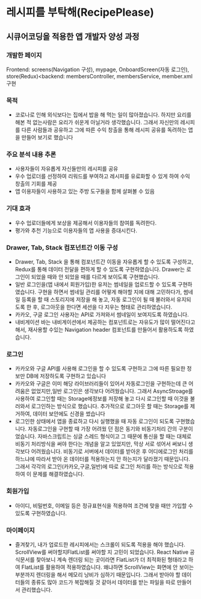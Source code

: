 # 레시피를 부탁해(RecipePlease)

## 시큐어코딩을 적용한 앱 개발자 양성 과정

### 개발한 페이지
Frontend: screens(Navigation 구성), mypage, OnboardScreen(자동 로그인), store(Redux)<backend: membersController, membersService, member.xml 구현

### 목적
  -	코로나로 인해 외식보다는 집에서 밥을 해 먹는 일이 많아졌습니다. 하지만 요리를 해본 적 없는사람은 요리가 쉬운게 아닐거라 생각했습니다. 그래서 자신만의 레시피를 다른 사람들과 공유하고 그에 따른 수익 창출을 통해 레시피 공유를 독려하는 앱을 만들어 보기로 했습니다

### 주요 분석 내용 추론
  -	사용자들이 자유롭게 자신들만의 레시피를 공유
  -	우수 업로더를 선정하여 리워드를 부여하고 레시피를 유료화할 수 있게 하여 수익 창출의 기회를 제공
  -	앱 이용자들이 사용하고 있는 주방 도구들을 함께 살펴볼 수 있음
 
### 기대 효과
  -	우수 업로더들에게 보상을 제공해서 이용자들의 참여를 독려한다.
  -	평가와 추천 기능으로 이용자들의 앱 사용을 증대시킨다.



### Drawer, Tab, Stack 컴포넌트간 이동 구성
-	Drawer, Tab, Stack 을 통해 컴포넌트간 이동을 자유롭게 할 수 있도록 구성하고, Redux를 통해 데이터 전달을 편하게 할 수 있도록 구현하였습니다. Drawer는 로그인이 되었을 때와 안 되었을 때를 다르게 보이도록 구현했습니다.
-	일반 로그인을(앱 내에서 회원가입)한 유저는 썸네일을 업로드할 수 있도록 구현하였습니다. 구현을 하면서 썸네일 관리를 어떻게 해야할 지에 대해 고민하다가, 썸네일 등록을 할 때 스토리지에 저장을 해 놓고, 자동 로그인이 될 때 불러와서 유지되도록 한 후, 로그아웃을 한다면 세션을 다 지우는 형태로 관리하였습니다.
-	카카오, 구글 로그인 사용자는 API로 가져와서 썸네일이 보여지도록 하였습니다.
-	내비게이션 바는 내비게이션에서 제공하는 컴포넌트로는 자유도가 많이 떨어진다고 해서, 재사용할 수있는 Navigation header 컴포넌트를 만들어서 활용하도록 하였습니다.

### 로그인
-	카카오와 구글 API를 사용해 로그인을 할 수 있도록 구현하고 그에 따른 필요한 정보만 DB에 저장하도록 구현하고 있습니다
-	카카오와 구글은 이미 해당 라이브러리들이 있어서 자동로그인을 구현하는데 큰 어려움은 없었지만,일반 로그인은 생각보다 어려웠습니다. 그래서 AsyncStroage를 사용하여 로그인할 때는 Storage에정보를 저장해 놓고 다시 로그인할 때 이것을 불러와서 로그인하는 방식으로 했습니다. 추가적으로 로그아웃 할 때는 Storage를 제거하여, 데이터 보안에도 신경을 썼습니다
-	로그인한 상태에서 앱을 종료하고 다시 실행했을 때 자동 로그인이 되도록 구현했습니다. 자동로그인을 구현할 때 가장 어려웠 던 점은 동기와 비동기처리 간의 구분이었습니다. 자바스크립트는 싱글 스레드 형식이고 그 때문에 통신을 할 때는 대체로 비동기 처리방식을 써야 한다는 개념을 알고 있었지만, 막상 서로 섞어서 써보니 생각보다 어려웠습니다. 비동기로 서버에서 데이터를 받아온 후 어디에로그인 처리를 하느냐에 따라서 받아 온 데이터를 적용하는지 안 하는지가 달라졌기 때문입니다. 그래서 각각의 로그인(카카오,구글,일반)에 따로 로그인 처리를 하는 방식으로 적용하여 이 문제를 해결하였습니다. 

### 회원가입
-	아이디, 비밀번호, 이메일 등은 정규표현식을 적용하여 조건에 맞을 때만 가입할 수 있도록 구현하였습니다.

### 마이페이지
-	즐겨찾기, 내가 업로드한 레시피에서는 스크롤이 되도록 적용을 해야 했습니다. ScrollView를 써야할지FlatList를 써야할 지 고민이 되었습니다. React Native 공식문서를 찾아보니 계속 렌더링 되는 곳이라면 FlatList가 더 최적화된 형태라고 하여 FlatList를 활용하여 적용하였습니다. 왜냐하면 ScrollView는 화면에 안 보이는 부분까지 렌더링을 해서 메모리 낭비가 심하기 때문입니다. 그래서 받아야 할 데이터들의 종류도 많아 코드가 복잡해질 것 같아서 데이터를 받는 파일을 따로 만들어서 관리했습니다.
